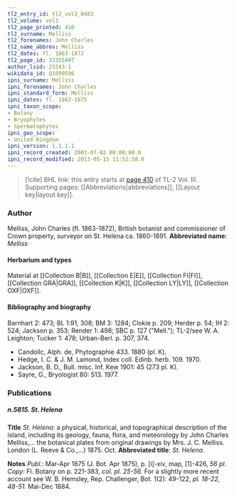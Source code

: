 ```yaml
---
tl2_entry_id: tl2_vol3_0483
tl2_volume: vol3
tl2_page_printed: 410
tl2_surname: Melliss
tl2_forenames: John Charles
tl2_name_abbrev: Melliss
tl2_dates: fl. 1863-1872
tl2_page_id: 33355497
author_lsid: 23243-1
wikidata_id: Q1699596
ipni_surname: Melliss
ipni_forenames: John Charles
ipni_standard_form: Melliss
ipni_dates: fl. 1863-1875
ipni_taxon_scope: 
- Botany
- Bryophytes
- Spermatophytes
ipni_geo_scope: 
- United Kingdom
ipni_version: 1.1.1.1
ipni_record_created: 2003-07-02 00:00:00.0
ipni_record_modified: 2013-05-15 11:52:58.0
---
```



> [!cite] BHL link: this entry starts at [page 410](https://www.biodiversitylibrary.org/page/33355497) of TL-2 Vol. III.
> Supporting pages: [[Abbreviations|abbreviations]], [[Layout key|layout key]].

### Author

Melliss, John Charles (fl. 1863-1872), British botanist and commissioner of Crown property, surveyor on St. Helena ca. 1860-1891. 
**Abbreviated name**: *Melliss*

#### Herbarium and types

Material at [[Collection B|B]], [[Collection E|E]], [[Collection FI|FI]], [[Collection GRA|GRA]], [[Collection K|K]], [[Collection LY|LY]], [[Collection OXF|OXF]].

#### Bibliography and biography

Barnhart 2: 473; BL 1:91, 308; BM 3: 1284; Clokie p. 209; Herder p. 54; IH 2: 524; Jackson p. 353; Render 1: 498; SBC p. 127 ("Mell."); TL-2/see W. A. Leighton; Tucker 1: 478; Urban-Berl. p. 307, 374.
- Candollc, Alph. de, Phytographie 433. 1880 (pl. K).
- Hedge, I. C. & J. M. Lamond, Index coll. Edinb. herb. 109. 1970.
- Jackson, B. D., Bull. misc. Inf. Kew 1901: 45 (273 pl. K).
- Sayre, G., Bryologist 80: 513. 1977.

### Publications

##### n.5815. St. Helena

**Title**
*St. Helena*: a physical, historical, and topographical description of the island, including its geology, fauna, flora, and meteorology by John Charles Melliss,... the botanical plates from original drawings by Mrs. J. C. Melliss. London (L. Reeve & Co.,...) 1875. Oct.
**Abbreviated title**: *St. Helena*.

**Notes**
*Publ*.: Mar-Apr 1875 (J. Bot. Apr 1875), p. \[i\]-xiv, map, \[1\]-426, *56 pl. Copy*: FI. Botany on p. 221-383, *col. pl. 25-56.* For a slightly more recent account see W. B. Hemsley, Rep. Challenger, Bot. 1(2): 49-122, *pl. 18-22, 48-51.* Mai-Dec 1884.

